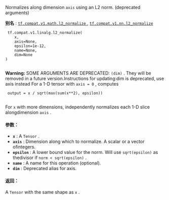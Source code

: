 Normalizes along dimension  `axis`  using an L2 norm. (deprecated arguments)

**别名** : [ `tf.compat.v1.math.l2_normalize` ](/api_docs/python/tf/compat/v1/linalg/l2_normalize), [ `tf.compat.v1.nn.l2_normalize` ](/api_docs/python/tf/compat/v1/linalg/l2_normalize)

```
 tf.compat.v1.linalg.l2_normalize(
    x,
    axis=None,
    epsilon=1e-12,
    name=None,
    dim=None
)
 
```


**Warning:**  SOME ARGUMENTS ARE DEPRECATED:  `(dim)` . They will be removed in a future version.Instructions for updating:dim is deprecated, use axis instead
For a 1-D tensor with  `axis = 0` , computes

```
 output = x / sqrt(max(sum(x**2), epsilon))
 
```

For  `x`  with more dimensions, independently normalizes each 1-D slice alongdimension  `axis` .

#### 参数：
- **`x`** : A  `Tensor` .
- **`axis`** : Dimension along which to normalize.  A scalar or a vector ofintegers.
- **`epsilon`** : A lower bound value for the norm. Will use  `sqrt(epsilon)`  as thedivisor if  `norm < sqrt(epsilon)` .
- **`name`** : A name for this operation (optional).
- **`dim`** : Deprecated alias for axis.


#### 返回：
A  `Tensor`  with the same shape as  `x` .

